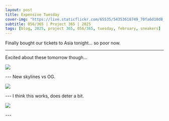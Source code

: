 ```yaml
---
layout: post
title: Expensive Tuesday
cover-img: "https://live.staticflickr.com/65535/54353618749_70fa6d10d8_h.jpg"
subtitle: 056/365 | Project 365 | 2025
tags: [blog, 2025, project 365, 056/365, tuesday, february, sneakers]
---
```

<style>
  .intro-header.big-img {
    background-position:center; 
  }
</style>

Finally bought our tickets to Asia tonight... so poor now.

---

Excited about these tomorrow though...
<p class="post-img-wrap">
  <img src="https://live.staticflickr.com/65535/54351937318_cf6e1d35c3_h.jpg">
</p>
---
New skylines vs OG.
<p class="post-img-wrap">
  <img src="https://live.staticflickr.com/65535/54353618749_70fa6d10d8_h.jpg">
</p>
---
I think this works, does deter a bit.
<p class="post-img-wrap">
  <img src="https://live.staticflickr.com/65535/54353637288_f19625ca02_h.jpg">
</p>
---
